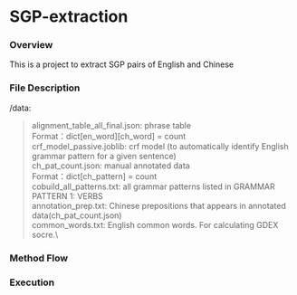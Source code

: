 # SGP-extraction

### Overview
This is a project to extract SGP pairs of English and Chinese
### File Description
/data:
> alignment_table_all_final.json: phrase table \
Format：dict[en_word][ch_word] = count\
> crf_model_passive.joblib: crf model (to automatically identify English grammar pattern for a given sentence)\
> ch_pat_count.json: manual annotated data\
Format：dict[ch_pattern] = count\
> cobuild_all_patterns.txt: all grammar patterns listed in GRAMMAR PATTERN 1: VERBS\
> annotation_prep.txt: Chinese prepositions that appears in annotated data(ch_pat_count.json)\
> common_words.txt: English common words. For calculating GDEX socre.\

### Method Flow

### Execution
